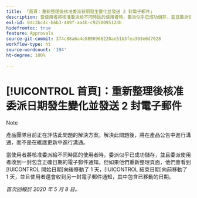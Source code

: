 ```yaml
---
title: 「首頁：重新整理後核准委派日期發生變化並發送 2 封電子郵件」
description: 當使用者將核准委派給不同時區的使用者時，委派似乎已成功儲存，並且委派使用者收到一封包含正確日期的電子郵件通知。但是，如果他們重新整理頁面，他們會看到開始日期向後移動了 1 天，結束日期向前移動了 1 天，並且使用者還會收到另一封電子郵件通知，其中包含已移動的日期。
exl-id: 0dc3bc4c-b6b3-489f-aa4b-c925009512db
hidefromtoc: true
feature: Approvals
source-git-commit: 374c88a6a4e8890968220ae51b3fea303e0d7628
workflow-type: ht
source-wordcount: '194'
ht-degree: 100%

---
```


# [!UICONTROL 首頁]：重新整理後核准委派日期發生變化並發送 2 封電子郵件

>[!NOTE]
>
>產品團隊目前正在評估此問題的解決方案。解決此問題後，將在產品公告中進行溝通，而不是在維護更新中進行溝通。

當使用者將核准委派給不同時區的使用者時，委派似乎已成功儲存，並且委派使用者收到一封包含正確日期的電子郵件通知。但如果他們重新整理頁面，他們會看到[!UICONTROL 開始日期]向後移動了 1 天，[!UICONTROL 結束日期]向前移動了 1 天，並且使用者還會收到另一封電子郵件通知，其中包含已移動的日期。


_首次回報於 2020 年 5 月 8 日。_
